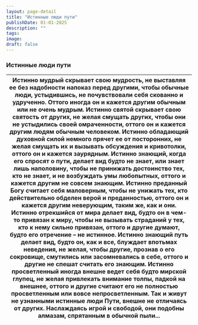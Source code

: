 ```yaml
---
layout: page-detail
title: "Истинные люди пути"
publishDate: 01-01-2025
description: ""
tags:
image:
draft: false
---
```


### Истинные люди пути

| Истинно мудрый скрывает свою мудрость,  не выставляя ее без надобности  напоказ перед другими, чтобы обычные люди, устыдившись,  не почувствовали себя  скованно и удрученно. Оттого иногда он и кажется другим обычным  или не очень мудрым. Истинно святой скрывает свою святость от других,  не желая смущать других, чтобы они  не устыдились своей омраченности, оттого он и кажется другим людям  обычным человеком. Истинно обладающий духовной силой  немного прячет ее от посторонних,  не желая смущать их и вызывать обсуждения  и кривотолки, оттого он и кажется заурядным. Истинно знающий, когда его спросят о пути,  делает вид будто не знает,  или знает лишь наполовину, чтобы не принижать достоинство тех,  кто не знает, и не возбуждать умы любопытных,  оттого и кажется другим не совсем знающим. Истинно преданный Богу считает себя маловерным,  чтобы не унижать тех, кто действительно  обделен верой и преданностью, оттого он и кажется другим неверующим,  таким же, как и они. Истинно отрекшийся от мира делает вид,  будто он в чем-то привязан к миру,  чтобы не вызывать страданий у тех, кто к нему сильно привязан,  оттого и другие думают, будто его отречение – не истинное. Истинно знающий путь делает вид,  будто он, как и все,  блуждает впотьмах неведения, не желая, чтобы другие,  прознав о его сокровище,  смутились или засомневались в себе, оттого и другие  не спешат считать его знающим. Истинно просветленный  иногда внешне ведет себя  будто мирской глупец, не желая привлекать внимание толпы,  падкой на внешнее, оттого и другие  считают его не полностью просветленным  или вовсе непросветленным. Так и живут не узнанными  истинные люди Пути,  внешне не отличаясь от других. Наслаждаясь игрой и свободой,  они подобны алмазам,  спрятанным в обычной пыли... |
| ------------------------------------------------------------------------------------------------------------------------------------------------------------------------------------------------------------------------------------------------------------------------------------------------------------------------------------------------------------------------------------------------------------------------------------------------------------------------------------------------------------------------------------------------------------------------------------------------------------------------------------------------------------------------------------------------------------------------------------------------------------------------------------------------------------------------------------------------------------------------------------------------------------------------------------------------------------------------------------------------------------------------------------------------------------------------------------------------------------------------------------------------------------------------------------------------------------------------------------------------------------------------------------------------------------------------------------------------------------------------------------------------------------------------------------------------------------------------------------------------------------------------------------------------------------------------------------------------------------------------------------------------------------------------------------------------------------------------------------------------------------------------------------------------------------------------------------- |
  
  
